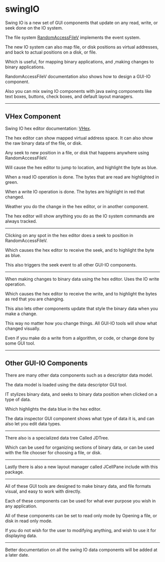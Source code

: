 # swingIO

Swing IO is a new set of GUI components that update on any read, write, or seek done on the IO system.

The file system <a href="https://github.com/Recoskie/RandomAccessFileV">RandomAccessFileV</a> implements the event system.

The new IO system can also map file, or disk positions as virtual addresses, and back to actual positions on a disk, or file.

Which is useful, for mapping binary applications, and ,making changes to binary applications.

RandomAccessFileV documentation also shows how to design a GUI-IO component.

Also you can mix swing IO components with java swing components like text boxes, buttons, check boxes, and default layout managers.

------------------------------------------------------------
VHex Component
------------------------------------------------------------

Swing IO hex editor documentation: <a href="https://github.com/Recoskie/VHex">VHex</a>.

The hex editor can show mapped virtual address space. It can also show the raw binary data of the file, or disk.

Any seek to new position in a file, or disk that happens anywhere using RandomAccessFileV.

Will cause the hex editor to jump to location, and highlight the byte as blue.

When a read IO operation is done. The bytes that are read are highlighted in green.

When a write IO operation is done. The bytes are highlight in red that changed.

Weather you do the change in the hex editor, or in another component.

The hex editor will show anything you do as the IO system commands are always tracked.

------------------------------------------------------------

Clicking on any spot in the hex editor does a seek to position in RandomAccessFileV.

Which causes the hex editor to receive the seek, and to highlight the byte as blue.

This also triggers the seek event to all other GUI-IO components.

------------------------------------------------------------

When making changes to binary data using the hex editor. Uses the IO write operation.

Which causes the hex editor to receive the write, and to highlight the bytes as red that you are changing.

This also lets other components update that style the binary data when you make a change.

This way no matter how you change things. All GUI-IO tools will show what changed visually.

Even if you make do a write from a algorithm, or code, or change done by some GUI tool.

------------------------------------------------------------
Other GUI-IO Components
------------------------------------------------------------

There are many other data components such as a descriptor data model.

The data model is loaded using the data descriptor GUI tool.

IT stylizes binary data, and seeks to binary data position when clicked on a type of data.

Which highlights the data blue in the hex editor.

The data inspector GUI component shows what type of data it is, and can also let you edit data types.

------------------------------------------------------------

There also is a specialized data tree Called JDTree.

Which can be used for organizing sections of binary data, or can be used with the file chooser for choosing a file, or disk.

------------------------------------------------------------

Lastly there is also a new layout manager called JCellPane include with this package.

------------------------------------------------------------

All of these GUI tools are designed to make binary data, and file formats visual, and easy to work with directly.

Each of these components can be used for what ever purpose you wish in any application.

All of these components can be set to read only mode by Opening a file, or disk in read only mode.

If you do not wish for the user to modifying anything, and wish to use it for displaying data.

------------------------------------------------------------

Better documentation on all the swing IO data components will be added at a later date.
